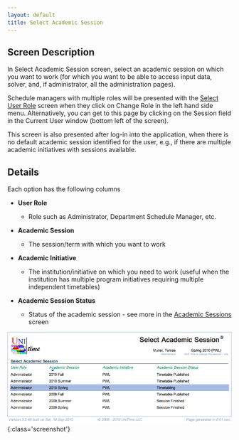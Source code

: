 ```yaml
---
layout: default
title: Select Academic Session
---
```



## Screen Description


 In Select Academic Session screen, select an academic session on which you want to work (for which you want to be able to access input data, solver, and, if administrator, all the administration pages).


 Schedule managers with multiple roles will be presented with the [Select User Role](select-user-role) screen when they click on Change Role in the left hand side menu. Alternatively, you can get to this page by clicking on the Session field in the Current User window (bottom left of the screen).


 This screen is also presented after log-in into the application, when there is no default academic session identified for the user, e.g., if there are multiple academic initiatives with sessions available.

## Details


 Each option has the following columns

* **User Role**
	* Role such as Administrator, Department Schedule Manager, etc.

* **Academic Session**
	* The session/term with which you want to work

* **Academic Initiative**
	* The institution/initiative on which you need to work (useful when the institution has multiple program initiatives requiring multiple independent timetables)

* **Academic Session Status**
	* Status of the academic session - see more in the [Academic Sessions](academic-sessions) screen


![Select Academic Session](images/select-academic-session-1.png){:class='screenshot'}
